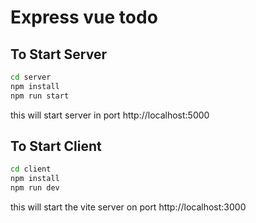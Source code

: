 # Express vue todo

## To Start Server

```bash
cd server
npm install
npm run start
```

this will start server in port http://localhost:5000

## To Start Client

```bash
cd client
npm install
npm run dev
```

this will start the vite server on port http://localhost:3000

